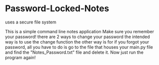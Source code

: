 # Password-Locked-Notes
uses a secure file system

This is a simple command line notes application
Make sure you remember your password!
there are 2 ways to change your password
the intended way is to use the change function
the other way is for if you forgot your password,
all you have to do is go to the file that houses your main.py file and find the "Notes_Password.txt" file and delete it.
Now just run the program again!
